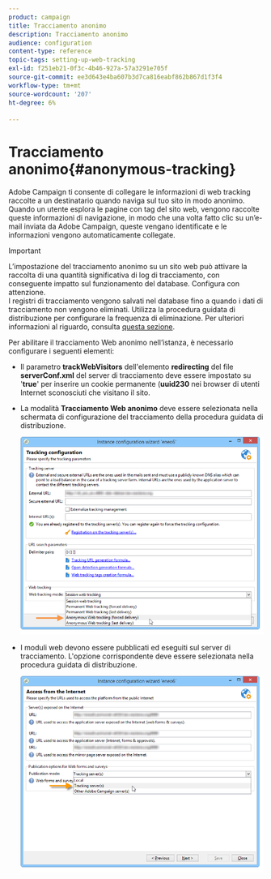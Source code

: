 ```yaml
---
product: campaign
title: Tracciamento anonimo
description: Tracciamento anonimo
audience: configuration
content-type: reference
topic-tags: setting-up-web-tracking
exl-id: f251eb21-0f3c-4b46-927a-57a3291e705f
source-git-commit: ee3d643e4ba607b3d7ca816eabf862b867d1f3f4
workflow-type: tm+mt
source-wordcount: '207'
ht-degree: 6%

---
```


# Tracciamento anonimo{#anonymous-tracking}

Adobe Campaign ti consente di collegare le informazioni di web tracking raccolte a un destinatario quando naviga sul tuo sito in modo anonimo. Quando un utente esplora le pagine con tag del sito web, vengono raccolte queste informazioni di navigazione, in modo che una volta fatto clic su un’e-mail inviata da Adobe Campaign, queste vengano identificate e le informazioni vengono automaticamente collegate.

>[!IMPORTANT]
>
>L’impostazione del tracciamento anonimo su un sito web può attivare la raccolta di una quantità significativa di log di tracciamento, con conseguente impatto sul funzionamento del database. Configura con attenzione.\
>I registri di tracciamento vengono salvati nel database fino a quando i dati di tracciamento non vengono eliminati. Utilizza la procedura guidata di distribuzione per configurare la frequenza di eliminazione. Per ulteriori informazioni al riguardo, consulta [questa sezione](../../installation/using/deploying-an-instance.md#purging-data).

Per abilitare il tracciamento Web anonimo nell’istanza, è necessario configurare i seguenti elementi:

* Il parametro **trackWebVisitors** dell&#39;elemento **redirecting** del file **serverConf.xml** del server di tracciamento deve essere impostato su &#39;**true**&#39; per inserire un cookie permanente (**uuid230** nei browser di utenti Internet sconosciuti che visitano il sito.
* La modalità **Tracciamento Web anonimo** deve essere selezionata nella schermata di configurazione del tracciamento della procedura guidata di distribuzione.

   ![](assets/webtracking_anonymous_set.png)

* I moduli web devono essere pubblicati ed eseguiti sul server di tracciamento. L&#39;opzione corrispondente deve essere selezionata nella procedura guidata di distribuzione.

   ![](assets/webtracking_publication_set_for_webapps.png)
